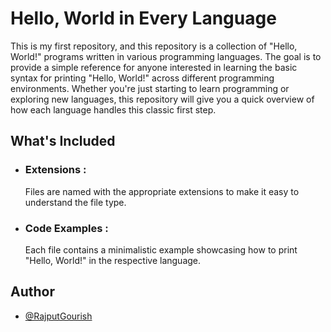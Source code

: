 # Hello, World in Every Language

This is my first repository, and this repository is a collection of "Hello, World!" programs written in various programming languages. The goal is to provide a simple reference for anyone interested in learning the basic syntax for printing "Hello, World!" across different programming environments. Whether you're just starting to learn programming or exploring new languages, this repository will give you a quick overview of how each language handles this classic first step.


## What's Included
 
 - ### Extensions : 
     Files are named with the appropriate extensions to make it easy to understand the file type.
    
- ### Code Examples :
     Each file contains a minimalistic example showcasing how to print "Hello, World!" in the respective language.



## Author

- [@RajputGourish](https://www.github.com/RajputGourish)